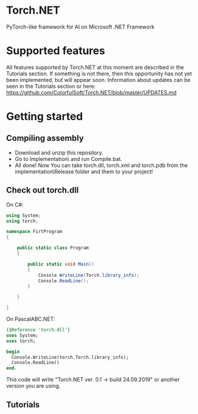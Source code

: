 # Torch.NET
PyTorch-like framework for AI on Microsoft .NET Framework

# Supported features
All features supported by Torch.NET at this moment are described in the Tutorials section. If something is not there, then this opportunity has not yet been implemented, but will appear soon. Information about updates can be seen in the Tutorials section or here: https://github.com/ColorfulSoft/Torch.NET/blob/master/UPDATES.md

# Getting started
## Compiling assembly
* Download and unzip this repository.
* Go to Implementation\ and run Compile.bat.
* All done! Now You can take torch.dll, torch.xml and torch.pdb from the implementation\Release folder and them to your project!

## Check out torch.dll
On C#:
```C#
using System;
using torch;

namespace FirtProgram
{

    public static class Program
    {

        public static void Main()
        {
            Console.WriteLine(Torch.library_info);
            Console.ReadLine();
        }

    }

}
```

On PascalABC.NET:
```Pascal
{$Reference 'torch.dll'}
uses System;
uses torch;

begin
  Console.WriteLine(torch.Torch.library_info);
  Console.ReadLine()
end.
```
This code will write "Torch.NET ver. 0.1 -> build 24.09.2019" or another version you are using.

## Tutorials
